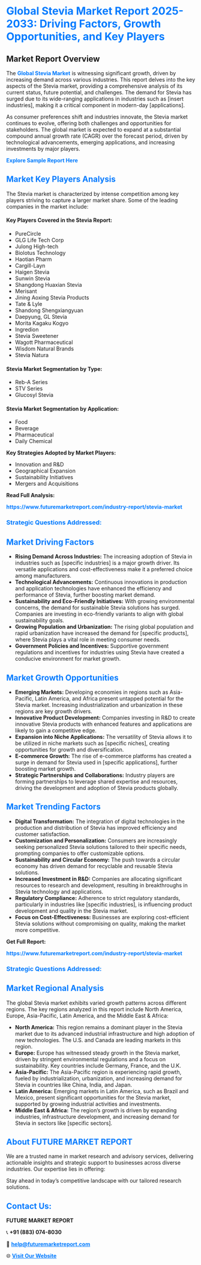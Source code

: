 <h1 style="color: #007BFF;">Global Stevia Market Report 2025-2033: Driving Factors, Growth Opportunities, and Key Players</h1>

<section id="overview">
<h2>Market Report Overview</h2>
<p>The <a href="https://www.futuremarketreport.com/industry-report/stevia-market" style="color: #007BFF; text-decoration: none;"><strong>Global Stevia Market</strong></a> is witnessing significant growth, driven by increasing demand across various industries. This report delves into the key aspects of the Stevia market, providing a comprehensive analysis of its current status, future potential, and challenges. The demand for Stevia has surged due to its wide-ranging applications in industries such as [insert industries], making it a critical component in modern-day [applications].</p>
<p>As consumer preferences shift and industries innovate, the Stevia market continues to evolve, offering both challenges and opportunities for stakeholders. The global market is expected to expand at a substantial compound annual growth rate (CAGR) over the forecast period, driven by technological advancements, emerging applications, and increasing investments by major players.</p>
</section>

<section id="overview">
<p><a href="https://www.futuremarketreport.com/request-sample/reportId=101787" style="color: #007BFF; text-decoration: none;"><strong>Explore Sample Report Here</strong></a></p>
</section>

<section id="key-players">
<h2 style="color: #007BFF;">Market Key Players Analysis</h2>
<p>The Stevia market is characterized by intense competition among key players striving to capture a larger market share. Some of the leading companies in the market include:</p>
<h4>Key Players Covered in the Stevia Report:</h4>
<ul><li>PureCircle</li><li>GLG Life Tech Corp</li><li>Julong High-tech</li><li>Biolotus Technology</li><li>Haotian Pharm</li><li>Cargill-Layn</li><li>Haigen Stevia</li><li>Sunwin Stevia</li><li>Shangdong Huaxian Stevia</li><li>Merisant</li><li>Jining Aoxing Stevia Products</li><li>Tate &amp; Lyle</li><li>Shandong Shengxiangyuan</li><li>Daepyung, GL Stevia</li><li>Morita Kagaku Kogyo</li><li>Ingredion</li><li>Stevia Sweetener</li><li>Wagott Pharmaceutical</li><li>Wisdom Natural Brands</li><li>Stevia Natura</li></ul>
<h4>Stevia Market Segmentation by Type:</h4>
<ul><li>Reb-A Series</li><li>STV Series</li><li>Glucosyl Stevia</li></ul>

<h4>Stevia Market Segmentation by Application:</h4>
<ul><li>Food</li><li>Beverage</li><li>Pharmaceutical</li><li>Daily Chemical</li></ul>
<p><strong>Key Strategies Adopted by Market Players:</strong></p>
<ul>
<li>Innovation and R&D</li>
<li>Geographical Expansion</li>
<li>Sustainability Initiatives</li>
<li>Mergers and Acquisitions</li>
</ul>
</section>

<section>
<p><strong>Read Full Analysis: </strong></p><a href="https://www.futuremarketreport.com/industry-report/stevia-market" style="color: #007BFF; text-decoration: none;"><strong>https://www.futuremarketreport.com/industry-report/stevia-market</strong></a>
<h3 style="color: #007BFF;">Strategic Questions Addressed:</h3>
</section>

<section id="driving-factors">
<h2 style="color: #007BFF;">Market Driving Factors</h2>
<ul>
<li><strong>Rising Demand Across Industries:</strong> The increasing adoption of Stevia in industries such as [specific industries] is a major growth driver. Its versatile applications and cost-effectiveness make it a preferred choice among manufacturers.</li>
<li><strong>Technological Advancements:</strong> Continuous innovations in production and application technologies have enhanced the efficiency and performance of Stevia, further boosting market demand.</li>
<li><strong>Sustainability and Eco-Friendly Initiatives:</strong> With growing environmental concerns, the demand for sustainable Stevia solutions has surged. Companies are investing in eco-friendly variants to align with global sustainability goals.</li>
<li><strong>Growing Population and Urbanization:</strong> The rising global population and rapid urbanization have increased the demand for [specific products], where Stevia plays a vital role in meeting consumer needs.</li>
<li><strong>Government Policies and Incentives:</strong> Supportive government regulations and incentives for industries using Stevia have created a conducive environment for market growth.</li>
</ul>
</section>

<section id="growth-opportunities">
<h2 style="color: #007BFF;">Market Growth Opportunities</h2>
<ul>
<li><strong>Emerging Markets:</strong> Developing economies in regions such as Asia-Pacific, Latin America, and Africa present untapped potential for the Stevia market. Increasing industrialization and urbanization in these regions are key growth drivers.</li>
<li><strong>Innovative Product Development:</strong> Companies investing in R&D to create innovative Stevia products with enhanced features and applications are likely to gain a competitive edge.</li>
<li><strong>Expansion into Niche Applications:</strong> The versatility of Stevia allows it to be utilized in niche markets such as [specific niches], creating opportunities for growth and diversification.</li>
<li><strong>E-commerce Growth:</strong> The rise of e-commerce platforms has created a surge in demand for Stevia used in [specific applications], further boosting market growth.</li>
<li><strong>Strategic Partnerships and Collaborations:</strong> Industry players are forming partnerships to leverage shared expertise and resources, driving the development and adoption of Stevia products globally.</li>
</ul>
</section>

<section id="trending-factors">
<h2 style="color: #007BFF;">Market Trending Factors</h2>
<ul>
<li><strong>Digital Transformation:</strong> The integration of digital technologies in the production and distribution of Stevia has improved efficiency and customer satisfaction.</li>
<li><strong>Customization and Personalization:</strong> Consumers are increasingly seeking personalized Stevia solutions tailored to their specific needs, prompting companies to offer customizable options.</li>
<li><strong>Sustainability and Circular Economy:</strong> The push towards a circular economy has driven demand for recyclable and reusable Stevia solutions.</li>
<li><strong>Increased Investment in R&D:</strong> Companies are allocating significant resources to research and development, resulting in breakthroughs in Stevia technology and applications.</li>
<li><strong>Regulatory Compliance:</strong> Adherence to strict regulatory standards, particularly in industries like [specific industries], is influencing product development and quality in the Stevia market.</li>
<li><strong>Focus on Cost-Effectiveness:</strong> Businesses are exploring cost-efficient Stevia solutions without compromising on quality, making the market more competitive.</li>
</ul>
</section>

<section>
<p><strong>Get Full Report: </strong></p><a href="https://www.futuremarketreport.com/industry-report/stevia-market" style="color: #007BFF; text-decoration: none;"><strong>https://www.futuremarketreport.com/industry-report/stevia-market</strong></a>
<h3 style="color: #007BFF;">Strategic Questions Addressed:</h3>
</section>


<section id="regional-analysis">
<h2 style="color: #007BFF;">Market Regional Analysis</h2>
<p>The global Stevia market exhibits varied growth patterns across different regions. The key regions analyzed in this report include North America, Europe, Asia-Pacific, Latin America, and the Middle East & Africa:</p>
<ul>
<li><strong>North America:</strong> This region remains a dominant player in the Stevia market due to its advanced industrial infrastructure and high adoption of new technologies. The U.S. and Canada are leading markets in this region.</li>
<li><strong>Europe:</strong> Europe has witnessed steady growth in the Stevia market, driven by stringent environmental regulations and a focus on sustainability. Key countries include Germany, France, and the U.K.</li>
<li><strong>Asia-Pacific:</strong> The Asia-Pacific region is experiencing rapid growth, fueled by industrialization, urbanization, and increasing demand for Stevia in countries like China, India, and Japan.</li>
<li><strong>Latin America:</strong> Emerging markets in Latin America, such as Brazil and Mexico, present significant opportunities for the Stevia market, supported by growing industrial activities and investments.</li>
<li><strong>Middle East & Africa:</strong> The region’s growth is driven by expanding industries, infrastructure development, and increasing demand for Stevia in sectors like [specific sectors].</li>
</ul>
</section>

<footer>
<h2 style="color: #007BFF;">About FUTURE MARKET REPORT</h2>
<p>We are a trusted name in market research and advisory services, delivering actionable insights and strategic support to businesses across diverse industries. Our expertise lies in offering:</p>

<p>Stay ahead in today’s competitive landscape with our tailored research solutions.</p>

<h2 style="color: #007BFF;">Contact Us:</h2>
<p><strong>FUTURE MARKET REPORT</strong></p>
<p>📞 <strong>+91 (883) 074-8030</strong></p>
<p>📧 <strong><a href="mailto:help@futuremarketreport.com" style="color: #007BFF;">help@futuremarketreport.com</a></strong></p>
<p>🌐 <strong><a href="https://www.futuremarketreport.com/" style="color: #007BFF;">Visit Our Website</a></strong></p>
</footer>